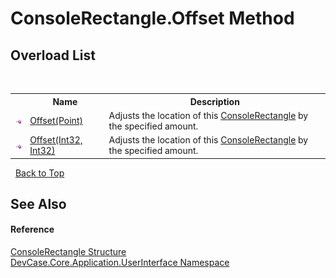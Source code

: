 # ConsoleRectangle.Offset Method 
 


## Overload List
&nbsp;<table><tr><th></th><th>Name</th><th>Description</th></tr><tr><td>![Public method](media/pubmethod.gif "Public method")</td><td><a href="M_DevCase_Core_Application_UserInterface_ConsoleRectangle_Offset">Offset(Point)</a></td><td>
Adjusts the location of this <a href="T_DevCase_Core_Application_UserInterface_ConsoleRectangle">ConsoleRectangle</a> by the specified amount.</td></tr><tr><td>![Public method](media/pubmethod.gif "Public method")</td><td><a href="M_DevCase_Core_Application_UserInterface_ConsoleRectangle_Offset_1">Offset(Int32, Int32)</a></td><td>
Adjusts the location of this <a href="T_DevCase_Core_Application_UserInterface_ConsoleRectangle">ConsoleRectangle</a> by the specified amount.</td></tr></table>&nbsp;
<a href="#consolerectangle.offset-method">Back to Top</a>

## See Also


#### Reference
<a href="T_DevCase_Core_Application_UserInterface_ConsoleRectangle">ConsoleRectangle Structure</a><br /><a href="N_DevCase_Core_Application_UserInterface">DevCase.Core.Application.UserInterface Namespace</a><br />